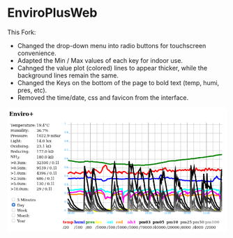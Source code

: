 # EnviroPlusWeb

This Fork:
- Changed the drop-down menu into radio buttons for touchscreen convenience.
- Adapted the Min / Max values of each key for indoor use.
- Cahnged the value plot (colored) lines to appear thicker, while the background lines remain the same.
- Changed the Keys on the bottom of the page to bold text (temp, humi, pres, etc).
- Removed the time/date, css and favicon from the interface.

![Screenshot](image.png)
